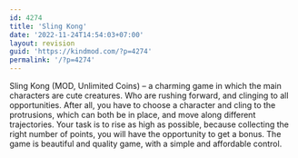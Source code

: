 ```yaml
---
id: 4274
title: 'Sling Kong'
date: '2022-11-24T14:54:03+07:00'
layout: revision
guid: 'https://kindmod.com/?p=4274'
permalink: '/?p=4274'
---
```


Sling Kong (MOD, Unlimited Coins) – a charming game in which the main characters are cute creatures. Who are rushing forward, and clinging to all opportunities. After all, you have to choose a character and cling to the protrusions, which can both be in place, and move along different trajectories. Your task is to rise as high as possible, because collecting the right number of points, you will have the opportunity to get a bonus. The game is beautiful and quality game, with a simple and affordable control.